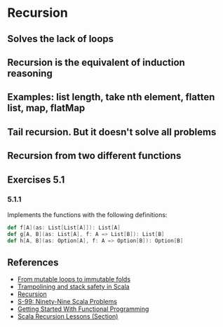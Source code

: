 # Recursion

## Solves the lack of loops

## Recursion is the equivalent of induction reasoning

## Examples: list length, take nth element, flatten list, map, flatMap

## Tail recursion. But it doesn't solve all problems

## Recursion from two different functions

## Exercises 5.1

### 5.1.1

Implements the functions with the following definitions:

```scala
def f[A](as: List[List[A]]): List[A]
def g[A, B](as: List[A], f: A => List[B]): List[B]
def h[A, B](as: Option[A], f: A => Option[B]): Option[B]
```

## References

* [From mutable loops to immutable folds][1]
* [Trampolining and stack safety in Scala][2]
* [Recursion][3]
* [S-99: Ninety-Nine Scala Problems][4]
* [Getting Started With Functional Programming][5]
* [Scala Recursion Lessons (Section)][6]

[1]: https://sidburn.github.io/blog/2016/04/05/mutable-loops-to-immutability
[2]: https://medium.com/@olxc/trampolining-and-stack-safety-in-scala-d8e86474ddfa
[3]: http://learnyouahaskell.com/recursion
[4]: http://aperiodic.net/phil/scala/s-99/
[5]: https://www.scala-exercises.org/fp_in_scala/getting_started_with_functional_programming
[6]: https://alvinalexander.com/scala/fp-book/section-scala-recursion-recursive-programming
